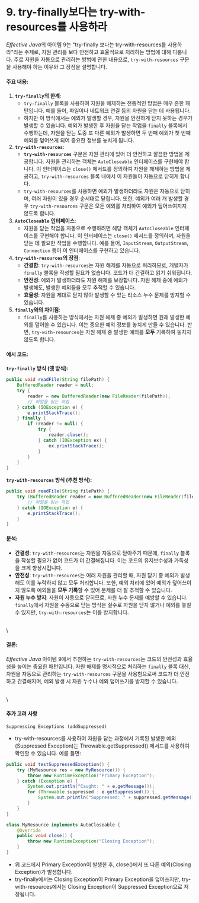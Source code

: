# 9. try-finally보다는 try-with-resources를 사용하라

_Effective Jav&#x61;_&#xC758; 아이템 9는 "try-finally 보다는 try-with-resources를 사용하라"라는 주제로, 자원 관리를 보다 안전하고 효율적으로 처리하는 방법에 대해 다룹니다. 주로 자원을 자동으로 관리하는 방법에 관한 내용으로, `try-with-resources` 구문을 사용해야 하는 이유와 그 장점을 설명합니다.

#### 주요 내용:

1. **`try-finally`의 한계**:
   * `try-finally` 블록을 사용하여 자원을 해제하는 전통적인 방법은 매우 흔한 패턴입니다. 예를 들어, 파일이나 네트워크 연결 등의 자원을 닫는 데 사용됩니다.
   * 하지만 이 방식에서는 예외가 발생할 경우, 자원을 안전하게 닫지 못하는 경우가 발생할 수 있습니다. 예외가 발생한 후 자원을 닫는 작업을 `finally` 블록에서 수행하는데, 자원을 닫는 도중 또 다른 예외가 발생하면 두 번째 예외가 첫 번째 예외를 덮어쓰게 되어 중요한 정보를 놓치게 됩니다.
2. **`try-with-resources`**:
   * **`try-with-resources`** 구문은 자원 관리에 있어 더 안전하고 깔끔한 방법을 제공합니다. 자원을 관리하는 객체는 `AutoCloseable` 인터페이스를 구현해야 합니다. 이 인터페이스는 `close()` 메서드를 정의하여 자원을 해제하는 방법을 제공하고, `try-with-resources` 블록 내에서 이 자원들이 자동으로 닫히게 합니다.
   * `try-with-resources`를 사용하면 예외가 발생하더라도 자원은 자동으로 닫히며, 여러 자원이 있을 경우 순서대로 닫힙니다. 또한, 예외가 여러 개 발생할 경우 `try-with-resources` 구문은 모든 예외를 처리하여 예외가 덮어쓰여지지 않도록 합니다.
3. **`AutoCloseable` 인터페이스**:
   * 자원을 닫는 작업을 자동으로 수행하려면 해당 객체가 `AutoCloseable` 인터페이스를 구현해야 합니다. 이 인터페이스는 `close()` 메서드를 정의하며, 자원을 닫는 데 필요한 작업을 수행합니다. 예를 들어, `InputStream`, `OutputStream`, `Connection` 등이 이 인터페이스를 구현하고 있습니다.
4. **`try-with-resources`의 장점**:
   * **간결함**: `try-with-resources`는 자원 해제를 자동으로 처리하므로, 개발자가 `finally` 블록을 작성할 필요가 없습니다. 코드가 더 간결하고 읽기 쉬워집니다.
   * **안전성**: 예외가 발생하더라도 자원 해제를 보장합니다. 자원 해제 중에 예외가 발생해도, 발생한 예외들을 모두 추적할 수 있습니다.
   * **효율성**: 자원을 제대로 닫지 않아 발생할 수 있는 리소스 누수 문제를 방지할 수 있습니다.
5. **`finally`와의 차이점**:
   * `finally`를 사용하는 방식에서는 자원 해제 중 예외가 발생하면 원래 발생한 예외를 덮어쓸 수 있습니다. 이는 중요한 예외 정보를 놓치게 만들 수 있습니다. 반면, `try-with-resources`는 자원 해제 중 발생한 예외를 **모두** 기록하여 놓치지 않도록 합니다.

#### 예시 코드:

**`try-finally` 방식 (옛 방식):**

```java
public void readFile(String filePath) {
    BufferedReader reader = null;
    try {
        reader = new BufferedReader(new FileReader(filePath));
        // 파일을 읽는 작업
    } catch (IOException e) {
        e.printStackTrace();
    } finally {
        if (reader != null) {
            try {
                reader.close();
            } catch (IOException ex) {
                ex.printStackTrace();
            }
        }
    }
}
```

**`try-with-resources` 방식 (추천 방식):**

```java
public void readFile(String filePath) {
    try (BufferedReader reader = new BufferedReader(new FileReader(filePath))) {
        // 파일을 읽는 작업
    } catch (IOException e) {
        e.printStackTrace();
    }
}
```

#### 분석:

* **간결성**: `try-with-resources`는 자원을 자동으로 닫아주기 때문에, `finally` 블록을 작성할 필요가 없어 코드가 더 간결해집니다. 이는 코드의 유지보수성과 가독성을 크게 향상시킵니다.
* **안전성**: `try-with-resources`는 여러 자원을 관리할 때, 자원 닫기 중 예외가 발생해도 이를 누락하지 않고 모두 처리합니다. 또한, 예외 처리에 있어 예외가 덮어쓰이지 않도록 예외들을 **모두 기록**할 수 있어 문제를 더 잘 추적할 수 있습니다.
* **자원 누수 방지**: 자원이 자동으로 닫히므로, 자원 누수 문제를 예방할 수 있습니다. `finally`에서 자원을 수동으로 닫는 방식은 실수로 자원을 닫지 않거나 예외를 놓칠 수 있지만, `try-with-resources`는 이를 방지합니다.

\
\


#### 결론:

_Effective Java_ 아이템 9에서 추천하는 `try-with-resources`는 코드의 안전성과 효율성을 높이는 중요한 패턴입니다. 자원 해제를 명시적으로 처리하는 `finally` 블록 대신, 자원을 자동으로 관리하는 `try-with-resources` 구문을 사용함으로써 코드가 더 안전하고 간결해지며, 예외 발생 시 자원 누수나 예외 덮어쓰기를 방지할 수 있습니다.

\
\


#### 추가 고려 사항

`Suppressing Exceptions (addSuppressed)`

* try-with-resources를 사용하여 자원을 닫는 과정에서 기록된 발생한 예외(Suppressed Exception)는 Throwable.getSuppressed() 메서드를 사용하여 확인할 수 있습니다. 예를 들면:

```java
public void testSuppressedException() {
    try (MyResource res = new MyResource()) {
        throw new RuntimeException("Primary Exception");
    } catch (Exception e) {
        System.out.println("Caught: " + e.getMessage());
        for (Throwable suppressed : e.getSuppressed()) {
            System.out.println("Suppressed: " + suppressed.getMessage());
        }
    }
}

class MyResource implements AutoCloseable {
    @Override
    public void close() {
        throw new RuntimeException("Closing Exception");
    }
}
```

* 위 코드에서 Primary Exception이 발생한 후, close()에서 또 다른 예외(Closing Exception)가 발생합니다.
* try-finally에서는 Closing Exception이 Primary Exception을 덮어쓰지만, try-with-resources에서는 Closing Exception이 Suppressed Exception으로 저장됩니다.
